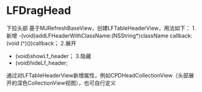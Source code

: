 # LFDragHead
下拉头部
基于MJRefreshBaseView，创建LFTableHeaderView，用法如下：
1.新增
-(void)addLFHeaderWithClassName:(NSString*)className callback:(void (^)())callback；
2.展开
- (void)showLf_header；
3.隐藏
- (void)hideLf_header;

通过对LFTableHeaderView新增属性，例如CPDHeadCollectionView（头部展开的深色CollectionView视图），也可自行定义
